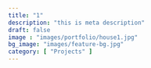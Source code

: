 ```yaml
---
title: "1"
description: "this is meta description"
draft: false
image : "images/portfolio/house1.jpg"
bg_image: "images/feature-bg.jpg"
category: [ "Projects" ]
---
```

